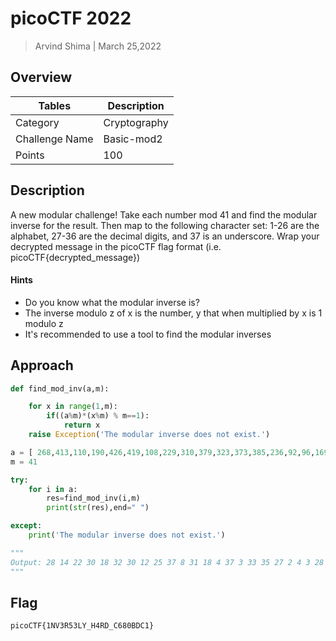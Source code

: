 # picoCTF 2022

> Arvind Shima | March 25,2022

## Overview

| Tables | Description |
| ------ | ----------- |
| Category | Cryptography |
| Challenge Name | Basic-mod2 |
| Points | 100 |

## Description

A new modular challenge!
Take each number mod 41 and find the modular inverse for the result. Then map to the following character set: 1-26 are the alphabet, 27-36 are the decimal digits, and 37 is an underscore.
Wrap your decrypted message in the picoCTF flag format (i.e. picoCTF{decrypted_message})

#### Hints

- Do you know what the modular inverse is?
- The inverse modulo z of x is the number, y that when multiplied by x is 1 modulo z
- It's recommended to use a tool to find the modular inverses

## Approach

```python
def find_mod_inv(a,m):

    for x in range(1,m):
        if((a%m)*(x%m) % m==1):
            return x
    raise Exception('The modular inverse does not exist.')

a = [ 268,413,110,190,426,419,108,229,310,379,323,373,385,236,92,96,169,321,284,185,154,137,186 ]
m = 41

try:
	for i in a:
		res=find_mod_inv(i,m)
		print(str(res),end=" ")

except:
    print('The modular inverse does not exist.')

"""
Output: 28 14 22 30 18 32 30 12 25 37 8 31 18 4 37 3 33 35 27 2 4 3 28
"""
```

## Flag

```
picoCTF{1NV3R53LY_H4RD_C680BDC1}
```
